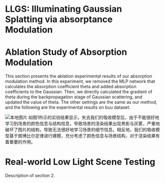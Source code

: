 # LLGS: Illuminating Gaussian Splatting via absorptance Modulation

# Ablation Study of Absorption Modulation

This section presents the ablation experimental results of our absorption modulation method. In this experiment, we removed the MLP network that calculates the absorption coefficient theta and added absorption coefficients to the Gaussian. Then, we directly calculated the gradient of theta during the backpropagation stage of Gaussian scattering, and updated the value of theta. The other settings are the same as our method, and the following are the experimental results on buu dataset.
<!-- ![本地图片](p1.JPG) ![本地图片](p10.JPG) ![本地图片](p17.JPG)
![本地图片](1.JPG) ![本地图片](10.JPG) ![本地图片](17.JPG) -->
![本地图片](fig1.png)
如图1所示的实验结果显示，失去我们的吸收模型后，由于不能很好地学习到场景的颜色信息与结构信息，导致场景的渲染结果出现黑影与灰雾，严重地破坏了图片的结构，导致无法很好地学习场景的细节信息。相反地，我们的吸收模型基于朗博比尔定律进行建模，充分考虑了颜色信息与场景结构，对于渲染结果有着重要的作用。

# Real-world Low Light Scene Testing

Description of section 2.